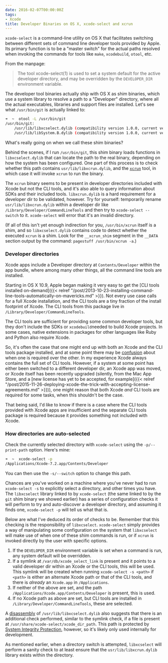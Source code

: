 ```yaml
---
date: 2016-02-07T00:00:00Z
tags:
- Xcode
title: Developer Binaries on OS X, xcode-select and xcrun
---
```


`xcode-select` is a command-line utility on OS X that facilitates switching between different sets of command line developer tools provided by Apple. Its primary function is to be a "master switch" for the actual paths resolved when invoking the commands for tools like `make`, `xcodebuild`, `otool`, etc.

From the manpage:

> The tool xcode-select(1) is used to set a system default for the active developer directory, and may be overridden by the `DEVELOPER_DIR` environment variable.

The developer tool binaries actually ship with OS X as shim binaries, which use a system library to resolve a path to a "Developer" directory, where all the actual executables, libraries and support files are installed. Let's see what `/usr/bin/git` is actually linked to:

```bash
➜  ~  otool -L /usr/bin/git
/usr/bin/git:
	/usr/lib/libxcselect.dylib (compatibility version 1.0.0, current version 1.0.0)
	/usr/lib/libSystem.B.dylib (compatibility version 1.0.0, current version 1226.10.1)
```

What's really going on when we call these shim binaries?

Behind the scenes, if I run `/usr/bin/git`, this shim binary loads functions in `libxcselect.dylib` that can locate the path to the real binary, depending on how the system has been configured. One part of this process is to check whether this path contains `usr/lib/libxcrun.dylib`, and the [`xcrun`](https://developer.apple.com/library/mac/documentation/Darwin/Reference/ManPages/man1/xcrun.1.html) tool, in which case it will invoke `xcrun` to run the binary.

The `xcrun` binary seems to be present in developer directories included with Xcode but not the CLI tools, and it's also able to query information about SDKs and their included tools. `libxcrun.dylib` is a hard requirement for a developer dir to be validated, however. Try for yourself: temporarily rename `usr/lib/libxcrun.dylib` within a developer dir like `/Library/Developer/CommandLineTools` and then try to `xcode-select --switch` to it. `xcode-select` will error that it's an invalid directory.

(If all of this isn't yet enough indirection for you, `/usr/bin/xcrun` itself is a shim, and so `libxcselect.dylib` contains code to detect whether the executed `xcrun` is a shim. Look for the `__xcrun_shim` segment in the `__DATA` section output by the command: `pagestuff /usr/bin/xcrun -a`.)


### Developer directories

Xcode apps include a Developer directory at `Contents/Developer` within the app bundle, where among many other things, all the command line tools are installed.

Starting in OS X 10.9, Apple began making it very easy to get the [CLI tools installed on-demand]({{< relref "/post/2013-10-23-installing-command-line-tools-automatically-on-mavericks.md" >}}). Not every use case calls for a full Xcode installation, and the CLI tools are a tiny fraction of the install footprint of Xcode. The CLI tools from this package live in `/Library/Developer/CommandLineTools`.

The CLI tools are sufficient for providing some common developer tools, but they don't include the SDKs or `xcodebuild`needed to build Xcode projects. In some cases, native extensions in packages for other languages like Ruby and Python also require Xcode.

So, it's often the case that one might end up with both an Xcode and the CLI tools package installed, and at some point there may be [confusion](https://github.com/nodejs/node-gyp/issues/341) about when one is required over the other. In my experience Xcode always contains the full set of CLI tools. However, if a system at some point has either been switched to a different developer dir, an Xcode app was moved, or Xcode itself has been recently upgraded (silently, from the Mac App Store, and a [new license has yet to be accepted, for example]({{< relref "/post/2015-11-26-deploying-xcode-the-trick-with-accepting-license-agreements.md" >}})), one might reason that both Xcode _and_ CLI tools are required for some tasks, when this shouldn't be the case.

That being said, I'd like to know if there is a case where the CLI tools provided with Xcode apps are insufficient and the separate CLI tools package is required because it provides something not included with Xcode.


### How directories are auto-selected

Check the currently selected directory with `xcode-select` using the `-p/--print-path` option. Here's mine:

```bash
➜  ~  xcode-select -p
/Applications/Xcode-7.2.app/Contents/Developer
```

You can then use the `-s/--switch` option to change this path.

Chances are you've worked on a machine where you've never had to run `xcode-select -s` to explicitly select a directory, and other times you have. The `libxcselect` library linked to by `xcode-select` (the same linked to by the `git` shim binary we showed earlier) has a series of configuration checks it will perform to try and auto-discover a developer directory, and assuming it finds one, `xcode-select -p` will tell us what that is.

Below are what I've deduced its order of checks to be. Remember that this checking is the responsibility of `libxcselect`. `xcode-select` simply provides a way of manipulating some configuration on the system that `libxcselect` will make use of when one of these shim commands is run, or if `xcrun` is invoked directly by the user with specific options.

1. If the `DEVELOPER_DIR` environment variable is set when a command is run, any system default will be overridden.
1. If a symlink at `/var/db/xcode_select_link` is present and it points to a valid developer dir within an Xcode or the CLI tools, this will be used. This symlink will be created when running `xcode-select -s <path>` if `<path>` is either an alternate Xcode path or that of the CLI tools, and there is _already_ an `Xcode.app` in `/Applications`.
1. If neither of the above are set, and the path `/Applications/Xcode.app/Contents/Developer` is present, this is used.
1. If no Xcode path as above are set, but CLI tools are installed in `/Library/Developer/CommandLineTools`, these are selected.

A [disassembly](http://www.hopperapp.com) of `/usr/lib/libxcselect.dylib` also suggests that there is an additional check performed, similar to the symlink check, if a file is present at `/usr/share/xcode-select/xcode_dir_path`. This path is protected by [System Integrity Protection](https://en.wikipedia.org/wiki/System_Integrity_Protection), however, so it's likely only used internally for development.

As mentioned earlier, when a directory switch is attempted, `libxcselect` will perform a sanity check to at least ensure that the `usr/lib/libxcrun.dylib` library exists within the directory.
